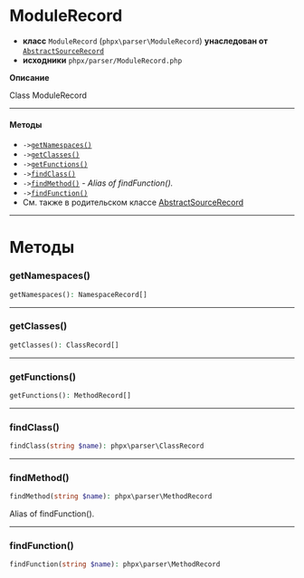 # ModuleRecord

- **класс** `ModuleRecord` (`phpx\parser\ModuleRecord`) **унаследован от** [`AbstractSourceRecord`](https://github.com/jphp-compiler/jphp/blob/master/exts/jphp-parser-ext/api-docs/classes/phpx/parser/AbstractSourceRecord.ru.md)
- **исходники** `phpx/parser/ModuleRecord.php`

**Описание**

Class ModuleRecord

---

#### Методы

- `->`[`getNamespaces()`](#method-getnamespaces)
- `->`[`getClasses()`](#method-getclasses)
- `->`[`getFunctions()`](#method-getfunctions)
- `->`[`findClass()`](#method-findclass)
- `->`[`findMethod()`](#method-findmethod) - _Alias of findFunction()._
- `->`[`findFunction()`](#method-findfunction)
- См. также в родительском классе [AbstractSourceRecord](https://github.com/jphp-compiler/jphp/blob/master/exts/jphp-parser-ext/api-docs/classes/phpx/parser/AbstractSourceRecord.ru.md)

---
# Методы

<a name="method-getnamespaces"></a>

### getNamespaces()
```php
getNamespaces(): NamespaceRecord[]
```

---

<a name="method-getclasses"></a>

### getClasses()
```php
getClasses(): ClassRecord[]
```

---

<a name="method-getfunctions"></a>

### getFunctions()
```php
getFunctions(): MethodRecord[]
```

---

<a name="method-findclass"></a>

### findClass()
```php
findClass(string $name): phpx\parser\ClassRecord
```

---

<a name="method-findmethod"></a>

### findMethod()
```php
findMethod(string $name): phpx\parser\MethodRecord
```
Alias of findFunction().

---

<a name="method-findfunction"></a>

### findFunction()
```php
findFunction(string $name): phpx\parser\MethodRecord
```